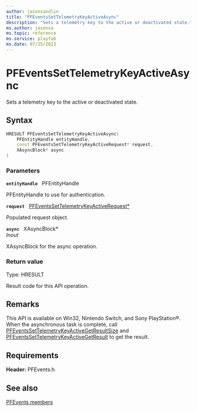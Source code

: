 ```yaml
---
author: jasonsandlin
title: "PFEventsSetTelemetryKeyActiveAsync"
description: "Sets a telemetry key to the active or deactivated state."
ms.author: jasonsa
ms.topic: reference
ms.service: playfab
ms.date: 07/25/2023
---
```


# PFEventsSetTelemetryKeyActiveAsync  

Sets a telemetry key to the active or deactivated state.  

## Syntax  
  
```cpp
HRESULT PFEventsSetTelemetryKeyActiveAsync(  
    PFEntityHandle entityHandle,  
    const PFEventsSetTelemetryKeyActiveRequest* request,  
    XAsyncBlock* async  
)  
```  
  
### Parameters  
  
**`entityHandle`** &nbsp; PFEntityHandle  
  
PFEntityHandle to use for authentication.  
  
**`request`** &nbsp; [PFEventsSetTelemetryKeyActiveRequest*](../../pfeventstypes/structs/pfeventssettelemetrykeyactiverequest.md)  
  
Populated request object.  
  
**`async`** &nbsp; XAsyncBlock*  
*_Inout_*  
  
XAsyncBlock for the async operation.  
  
  
### Return value
Type: HRESULT
  
Result code for this API operation.
  
## Remarks  
  
This API is available on Win32, Nintendo Switch, and Sony PlayStation®. When the asynchronous task is complete, call [PFEventsSetTelemetryKeyActiveGetResultSize](pfeventssettelemetrykeyactivegetresultsize.md) and [PFEventsSetTelemetryKeyActiveGetResult](pfeventssettelemetrykeyactivegetresult.md) to get the result.
  
## Requirements  
  
**Header:** PFEvents.h
  
## See also  
[PFEvents members](../pfevents_members.md)  

  
  
